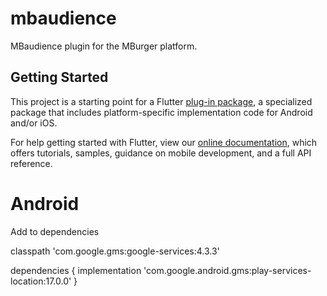 # mbaudience

MBaudience plugin for the MBurger platform.

## Getting Started

This project is a starting point for a Flutter
[plug-in package](https://flutter.dev/developing-packages/),
a specialized package that includes platform-specific implementation code for
Android and/or iOS.

For help getting started with Flutter, view our
[online documentation](https://flutter.dev/docs), which offers tutorials,
samples, guidance on mobile development, and a full API reference.

# Android

Add to dependencies

classpath 'com.google.gms:google-services:4.3.3'

dependencies {
    implementation 'com.google.android.gms:play-services-location:17.0.0'
}